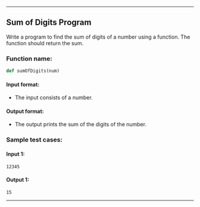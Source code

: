 
---

## Sum of Digits Program

Write a program to find the sum of digits of a number using a function. The function should return the sum.

### Function name:

```python
def sumOfDigits(num)
```

#### Input format:
- The input consists of a number.

#### Output format:
- The output prints the sum of the digits of the number.

### Sample test cases:
#### Input 1:
```
12345
```

#### Output 1:
```
15
```

---